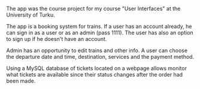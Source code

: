 
The app was the course project for my course "User Interfaces" at the University of Turku.

The app is a booking system for trains. If a user has an account already, he can sign in as a user or as an admin (pass 1111). The user has also an option to sign up if he doesn't have an account.

Admin has an opportunity to edit trains and other info. A user can choose the departure date and time, destination, services and the payment method.

Using a MySQL database of tickets located on a webpage allows monitor what tickets are available since their status changes after the order had been made.  
